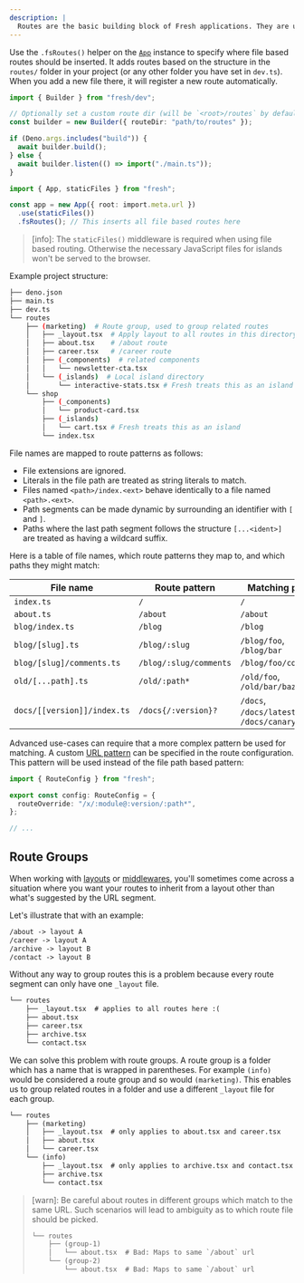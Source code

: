 ```yaml
---
description: |
  Routes are the basic building block of Fresh applications. They are used to define the behaviour the application when a given path is requested.
---
```


Use the `.fsRoutes()` helper on the [`App`](/docs/canary/concepts/app) instance
to specify where file based routes should be inserted. It adds routes based on
the structure in the `routes/` folder in your project (or any other folder you
have set in `dev.ts`). When you add a new file there, it will register a new
route automatically.

```ts main.ts
import { Builder } from "fresh/dev";

// Optionally set a custom route dir (will be `<root>/routes` by default)
const builder = new Builder({ routeDir: "path/to/routes" });

if (Deno.args.includes("build")) {
  await builder.build();
} else {
  await builder.listen(() => import("./main.ts"));
}
```

```ts main.ts
import { App, staticFiles } from "fresh";

const app = new App({ root: import.meta.url })
  .use(staticFiles())
  .fsRoutes(); // This inserts all file based routes here
```

> [info]: The `staticFiles()` middleware is required when using file based
> routing. Otherwise the necessary JavaScript files for islands won't be served
> to the browser.

Example project structure:

```sh Project structure
├── deno.json
├── main.ts
├── dev.ts
└── routes
    ├── (marketing)  # Route group, used to group related routes
    │   ├── _layout.tsx  # Apply layout to all routes in this directory
    │   ├── about.tsx    # /about route
    │   ├── career.tsx   # /career route
    │   ├── (_components)  # related components
    │   │   └── newsletter-cta.tsx
    │   └── (_islands)  # Local island directory
    │       └── interactive-stats.tsx # Fresh treats this as an island
    └── shop
        ├── (_components)
        │   └── product-card.tsx
        ├── (_islands)
        │   └── cart.tsx # Fresh treats this as an island
        └── index.tsx
```

File names are mapped to route patterns as follows:

- File extensions are ignored.
- Literals in the file path are treated as string literals to match.
- Files named `<path>/index.<ext>` behave identically to a file named
  `<path>.<ext>`.
- Path segments can be made dynamic by surrounding an identifier with `[` and
  `]`.
- Paths where the last path segment follows the structure `[...<ident>]` are
  treated as having a wildcard suffix.

Here is a table of file names, which route patterns they map to, and which paths
they might match:

| File name                   | Route pattern          | Matching paths                          |
| --------------------------- | ---------------------- | --------------------------------------- |
| `index.ts`                  | `/`                    | `/`                                     |
| `about.ts`                  | `/about`               | `/about`                                |
| `blog/index.ts`             | `/blog`                | `/blog`                                 |
| `blog/[slug].ts`            | `/blog/:slug`          | `/blog/foo`, `/blog/bar`                |
| `blog/[slug]/comments.ts`   | `/blog/:slug/comments` | `/blog/foo/comments`                    |
| `old/[...path].ts`          | `/old/:path*`          | `/old/foo`, `/old/bar/baz`              |
| `docs/[[version]]/index.ts` | `/docs{/:version}?`    | `/docs`, `/docs/latest`, `/docs/canary` |

Advanced use-cases can require that a more complex pattern be used for matching.
A custom [URL pattern][urlpattern] can be specified in the route configuration.
This pattern will be used instead of the file path based pattern:

```ts routes/my-route.ts
import { RouteConfig } from "fresh";

export const config: RouteConfig = {
  routeOverride: "/x/:module@:version/:path*",
};

// ...
```

## Route Groups

When working with [layouts](/docs/concepts/layouts) or
[middlewares](/docs/concepts/middleware), you'll sometimes come across a
situation where you want your routes to inherit from a layout other than what's
suggested by the URL segment.

Let's illustrate that with an example:

```txt
/about -> layout A
/career -> layout A
/archive -> layout B
/contact -> layout B
```

Without any way to group routes this is a problem because every route segment
can only have one `_layout` file.

```txt Project structure
└── routes
    ├── _layout.tsx  # applies to all routes here :(
    ├── about.tsx
    ├── career.tsx
    ├── archive.tsx
    └── contact.tsx
```

We can solve this problem with route groups. A route group is a folder which has
a name that is wrapped in parentheses. For example `(info)` would be considered
a route group and so would `(marketing)`. This enables us to group related
routes in a folder and use a different `_layout` file for each group.

```txt Project structure
└── routes
    ├── (marketing)
    │   ├── _layout.tsx  # only applies to about.tsx and career.tsx
    │   ├── about.tsx
    │   └── career.tsx
    └── (info)
        ├── _layout.tsx  # only applies to archive.tsx and contact.tsx
        ├── archive.tsx
        └── contact.tsx
```

> [warn]: Be careful about routes in different groups which match to the same
> URL. Such scenarios will lead to ambiguity as to which route file should be
> picked.
>
> ```txt Project structure
> └── routes
>     ├── (group-1)
>     │   └── about.tsx  # Bad: Maps to same `/about` url
>     └── (group-2)
>         └── about.tsx  # Bad: Maps to same `/about` url
> ```

[urlpattern]: https://developer.mozilla.org/en-US/docs/Web/API/URL_Pattern_API
